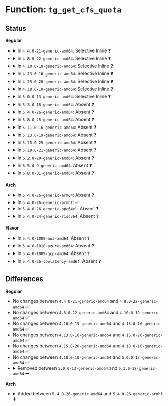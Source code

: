 # Function: <code>tg_get_cfs_quota</code>

## Status
<b>Regular</b>
<ul>
<li>
<details>
<summary>In <code>4.4.0-21-generic-amd64</code>: Selective Inline ❓</summary>

```c
long int tg_get_cfs_quota(struct task_group * tg)
```

```json
{
  "name": "tg_get_cfs_quota",
  "collision_type": "Unique Global",
  "inline_type": "Selective",
  "funcs": [
    {
      "addr": 18446744071579520261,
      "name": "tg_get_cfs_quota",
      "external": true,
      "loc": "kernel/sched/core.c:8380",
      "file": "kernel/sched/core.c",
      "inline": "not declared, inlined",
      "caller_inline": [
        "kernel/sched/core.c:cpu_cfs_quota_read_s64",
        "kernel/sched/core.c:tg_cfs_schedulable_down"
      ],
      "caller_func": []
    }
  ],
  "symbols": [
    {
      "addr": 18446744071579569216,
      "name": "tg_get_cfs_quota",
      "section": ".text",
      "bind": "STB_GLOBAL",
      "size": 48
    }
  ]
}
```
</details>
</li>
<li>
<details>
<summary>In <code>4.8.0-22-generic-amd64</code>: Selective Inline ❓</summary>

```c
long int tg_get_cfs_quota(struct task_group * tg)
```

```json
{
  "name": "tg_get_cfs_quota",
  "collision_type": "Unique Global",
  "inline_type": "Selective",
  "funcs": [
    {
      "addr": 18446744071579534253,
      "name": "tg_get_cfs_quota",
      "external": true,
      "loc": "kernel/sched/core.c:8439",
      "file": "kernel/sched/core.c",
      "inline": "not declared, inlined",
      "caller_inline": [
        "kernel/sched/core.c:tg_cfs_schedulable_down",
        "kernel/sched/core.c:cpu_cfs_quota_read_s64"
      ],
      "caller_func": []
    }
  ],
  "symbols": [
    {
      "addr": 18446744071579580208,
      "name": "tg_get_cfs_quota",
      "section": ".text",
      "bind": "STB_GLOBAL",
      "size": 48
    }
  ]
}
```
</details>
</li>
<li>
<details>
<summary>In <code>4.10.0-19-generic-amd64</code>: Selective Inline ❓</summary>

```c
long int tg_get_cfs_quota(struct task_group * tg)
```

```json
{
  "name": "tg_get_cfs_quota",
  "collision_type": "Unique Global",
  "inline_type": "Selective",
  "funcs": [
    {
      "addr": 18446744071579558541,
      "name": "tg_get_cfs_quota",
      "external": true,
      "loc": "kernel/sched/core.c:8592",
      "file": "kernel/sched/core.c",
      "inline": "not declared, inlined",
      "caller_inline": [
        "kernel/sched/core.c:tg_cfs_schedulable_down",
        "kernel/sched/core.c:cpu_cfs_quota_read_s64"
      ],
      "caller_func": []
    }
  ],
  "symbols": [
    {
      "addr": 18446744071579606384,
      "name": "tg_get_cfs_quota",
      "section": ".text",
      "bind": "STB_GLOBAL",
      "size": 48
    }
  ]
}
```
</details>
</li>
<li>
<details>
<summary>In <code>4.13.0-16-generic-amd64</code>: Selective Inline ❓</summary>

```c
long int tg_get_cfs_quota(struct task_group * tg)
```

```json
{
  "name": "tg_get_cfs_quota",
  "collision_type": "Unique Global",
  "inline_type": "Selective",
  "funcs": [
    {
      "addr": 18446744071579544761,
      "name": "tg_get_cfs_quota",
      "external": true,
      "loc": "kernel/sched/core.c:6445",
      "file": "kernel/sched/core.c",
      "inline": "not declared, inlined",
      "caller_inline": [
        "kernel/sched/core.c:tg_cfs_schedulable_down",
        "kernel/sched/core.c:cpu_cfs_quota_read_s64"
      ],
      "caller_func": []
    }
  ],
  "symbols": [
    {
      "addr": 18446744071579583936,
      "name": "tg_get_cfs_quota",
      "section": ".text",
      "bind": "STB_GLOBAL",
      "size": 48
    }
  ]
}
```
</details>
</li>
<li>
<details>
<summary>In <code>4.15.0-20-generic-amd64</code>: Selective Inline ❓</summary>

```c
long int tg_get_cfs_quota(struct task_group * tg)
```

```json
{
  "name": "tg_get_cfs_quota",
  "collision_type": "Unique Global",
  "inline_type": "Selective",
  "funcs": [
    {
      "addr": 18446744071579580312,
      "name": "tg_get_cfs_quota",
      "external": true,
      "loc": "kernel/sched/core.c:6513",
      "file": "kernel/sched/core.c",
      "inline": "not declared, inlined",
      "caller_inline": [
        "kernel/sched/core.c:cpu_max_show",
        "kernel/sched/core.c:tg_cfs_schedulable_down",
        "kernel/sched/core.c:cpu_cfs_quota_read_s64"
      ],
      "caller_func": []
    }
  ],
  "symbols": [
    {
      "addr": 18446744071579613328,
      "name": "tg_get_cfs_quota",
      "section": ".text",
      "bind": "STB_GLOBAL",
      "size": 48
    }
  ]
}
```
</details>
</li>
<li>
<details>
<summary>In <code>4.18.0-10-generic-amd64</code>: Selective Inline ❓</summary>

```c
long int tg_get_cfs_quota(struct task_group * tg)
```

```json
{
  "name": "tg_get_cfs_quota",
  "collision_type": "Unique Global",
  "inline_type": "Selective",
  "funcs": [
    {
      "addr": 18446744071579609496,
      "name": "tg_get_cfs_quota",
      "external": true,
      "loc": "kernel/sched/core.c:6633",
      "file": "kernel/sched/core.c",
      "inline": "not declared, inlined",
      "caller_inline": [
        "kernel/sched/core.c:cpu_max_show",
        "kernel/sched/core.c:tg_cfs_schedulable_down",
        "kernel/sched/core.c:cpu_cfs_quota_read_s64"
      ],
      "caller_func": []
    }
  ],
  "symbols": [
    {
      "addr": 18446744071579643184,
      "name": "tg_get_cfs_quota",
      "section": ".text",
      "bind": "STB_GLOBAL",
      "size": 48
    }
  ]
}
```
</details>
</li>
<li>
<details>
<summary>In <code>5.0.0-13-generic-amd64</code>: Selective Inline ❓</summary>

```c
long int tg_get_cfs_quota(struct task_group * tg)
```

```json
{
  "name": "tg_get_cfs_quota",
  "collision_type": "Unique Global",
  "inline_type": "Selective",
  "funcs": [
    {
      "addr": 18446744071579646904,
      "name": "tg_get_cfs_quota",
      "external": true,
      "loc": "kernel/sched/core.c:6614",
      "file": "kernel/sched/core.c",
      "inline": "not declared, inlined",
      "caller_inline": [
        "kernel/sched/core.c:cpu_max_show",
        "kernel/sched/core.c:tg_cfs_schedulable_down",
        "kernel/sched/core.c:cpu_cfs_quota_read_s64"
      ],
      "caller_func": []
    }
  ],
  "symbols": [
    {
      "addr": 18446744071579680800,
      "name": "tg_get_cfs_quota",
      "section": ".text",
      "bind": "STB_GLOBAL",
      "size": 48
    }
  ]
}
```
</details>
</li>
<li>
<details>
<summary>In <code>5.3.0-18-generic-amd64</code>: Absent ❓</summary>

```json
{
  "name": "tg_get_cfs_quota",
  "collision_type": "Unique Static",
  "inline_type": "Full",
  "funcs": [
    {
      "addr": 18446744071579671735,
      "name": "tg_get_cfs_quota",
      "external": false,
      "loc": "kernel/sched/core.c:7093",
      "file": "kernel/sched/core.c",
      "inline": "not declared, inlined",
      "caller_inline": [
        "kernel/sched/core.c:cpu_max_show",
        "kernel/sched/core.c:tg_cfs_schedulable_down",
        "kernel/sched/core.c:cpu_cfs_quota_read_s64"
      ],
      "caller_func": []
    }
  ],
  "symbols": []
}
```
</details>
</li>
<li>
<details>
<summary>In <code>5.4.0-26-generic-amd64</code>: Absent ❓</summary>

```json
{
  "name": "tg_get_cfs_quota",
  "collision_type": "Unique Static",
  "inline_type": "Full",
  "funcs": [
    {
      "addr": 18446744071579708759,
      "name": "tg_get_cfs_quota",
      "external": false,
      "loc": "kernel/sched/core.c:7477",
      "file": "kernel/sched/core.c",
      "inline": "not declared, inlined",
      "caller_inline": [
        "kernel/sched/core.c:cpu_max_show",
        "kernel/sched/core.c:tg_cfs_schedulable_down",
        "kernel/sched/core.c:cpu_cfs_quota_read_s64"
      ],
      "caller_func": []
    }
  ],
  "symbols": []
}
```
</details>
</li>
<li>
<details>
<summary>In <code>5.8.0-25-generic-amd64</code>: Absent ❓</summary>

```json
{
  "name": "tg_get_cfs_quota",
  "collision_type": "Unique Static",
  "inline_type": "Full",
  "funcs": [
    {
      "addr": 18446744071579748761,
      "name": "tg_get_cfs_quota",
      "external": false,
      "loc": "kernel/sched/core.c:7721",
      "file": "kernel/sched/core.c",
      "inline": "not declared, inlined",
      "caller_inline": [
        "kernel/sched/core.c:cpu_max_show",
        "kernel/sched/core.c:tg_cfs_schedulable_down",
        "kernel/sched/core.c:cpu_cfs_quota_read_s64"
      ],
      "caller_func": []
    }
  ],
  "symbols": []
}
```
</details>
</li>
<li>
<details>
<summary>In <code>5.11.0-16-generic-amd64</code>: Absent ❓</summary>

```json
{
  "name": "tg_get_cfs_quota",
  "collision_type": "Unique Static",
  "inline_type": "Full",
  "funcs": [
    {
      "addr": 18446744071579734537,
      "name": "tg_get_cfs_quota",
      "external": false,
      "loc": "kernel/sched/core.c:8686",
      "file": "kernel/sched/core.c",
      "inline": "not declared, inlined",
      "caller_inline": [
        "kernel/sched/core.c:cpu_max_show",
        "kernel/sched/core.c:tg_cfs_schedulable_down",
        "kernel/sched/core.c:cpu_cfs_quota_read_s64"
      ],
      "caller_func": []
    }
  ],
  "symbols": []
}
```
</details>
</li>
<li>
<details>
<summary>In <code>5.13.0-19-generic-amd64</code>: Absent ❓</summary>

```json
{
  "name": "tg_get_cfs_quota",
  "collision_type": "Unique Static",
  "inline_type": "Full",
  "funcs": [
    {
      "addr": 18446744071579741081,
      "name": "tg_get_cfs_quota",
      "external": false,
      "loc": "kernel/sched/core.c:9062",
      "file": "kernel/sched/core.c",
      "inline": "not declared, inlined",
      "caller_inline": [
        "kernel/sched/core.c:cpu_max_show",
        "kernel/sched/core.c:tg_cfs_schedulable_down",
        "kernel/sched/core.c:cpu_cfs_quota_read_s64"
      ],
      "caller_func": []
    }
  ],
  "symbols": []
}
```
</details>
</li>
<li>
<details>
<summary>In <code>5.15.0-25-generic-amd64</code>: Absent ❓</summary>

```json
{
  "name": "tg_get_cfs_quota",
  "collision_type": "Unique Static",
  "inline_type": "Full",
  "funcs": [
    {
      "addr": 18446744071579821929,
      "name": "tg_get_cfs_quota",
      "external": false,
      "loc": "kernel/sched/core.c:10307",
      "file": "kernel/sched/core.c",
      "inline": "not declared, inlined",
      "caller_inline": [
        "kernel/sched/core.c:cpu_max_show",
        "kernel/sched/core.c:tg_cfs_schedulable_down",
        "kernel/sched/core.c:cpu_cfs_quota_read_s64"
      ],
      "caller_func": []
    }
  ],
  "symbols": []
}
```
</details>
</li>
<li>
<details>
<summary>In <code>5.19.0-21-generic-amd64</code>: Absent ❓</summary>

```json
{
  "name": "tg_get_cfs_quota",
  "collision_type": "Unique Static",
  "inline_type": "Full",
  "funcs": [
    {
      "addr": 18446744071579938232,
      "name": "tg_get_cfs_quota",
      "external": false,
      "loc": "kernel/sched/core.c:10630",
      "file": "kernel/sched/core.c",
      "inline": "not declared, inlined",
      "caller_inline": [
        "kernel/sched/core.c:cpu_max_show",
        "kernel/sched/core.c:tg_cfs_schedulable_down",
        "kernel/sched/core.c:cpu_cfs_quota_read_s64"
      ],
      "caller_func": []
    }
  ],
  "symbols": []
}
```
</details>
</li>
<li>
<details>
<summary>In <code>6.2.0-20-generic-amd64</code>: Absent ❓</summary>

```json
{
  "name": "tg_get_cfs_quota",
  "collision_type": "Unique Static",
  "inline_type": "Full",
  "funcs": [
    {
      "addr": 18446744071580089304,
      "name": "tg_get_cfs_quota",
      "external": false,
      "loc": "kernel/sched/core.c:10776",
      "file": "kernel/sched/core.c",
      "inline": "not declared, inlined",
      "caller_inline": [
        "kernel/sched/core.c:cpu_max_show",
        "kernel/sched/core.c:tg_cfs_schedulable_down",
        "kernel/sched/core.c:cpu_cfs_quota_read_s64"
      ],
      "caller_func": []
    }
  ],
  "symbols": []
}
```
</details>
</li>
<li>
<details>
<summary>In <code>6.5.0-9-generic-amd64</code>: Absent ❓</summary>

```json
{
  "name": "tg_get_cfs_quota",
  "collision_type": "Unique Static",
  "inline_type": "Full",
  "funcs": [
    {
      "addr": 18446744071580145224,
      "name": "tg_get_cfs_quota",
      "external": false,
      "loc": "kernel/sched/core.c:10936",
      "file": "kernel/sched/core.c",
      "inline": "not declared, inlined",
      "caller_inline": [
        "kernel/sched/core.c:cpu_max_show",
        "kernel/sched/core.c:tg_cfs_schedulable_down",
        "kernel/sched/core.c:cpu_cfs_quota_read_s64"
      ],
      "caller_func": []
    }
  ],
  "symbols": []
}
```
</details>
</li>
<li>
<details>
<summary>In <code>6.8.0-31-generic-amd64</code>: Absent ❓</summary>

```json
{
  "name": "tg_get_cfs_quota",
  "collision_type": "Unique Static",
  "inline_type": "Full",
  "funcs": [
    {
      "addr": 18446744071580190632,
      "name": "tg_get_cfs_quota",
      "external": false,
      "loc": "kernel/sched/core.c:10893",
      "file": "kernel/sched/core.c",
      "inline": "not declared, inlined",
      "caller_inline": [
        "kernel/sched/core.c:cpu_max_show",
        "kernel/sched/core.c:tg_cfs_schedulable_down",
        "kernel/sched/core.c:cpu_cfs_quota_read_s64"
      ],
      "caller_func": []
    }
  ],
  "symbols": []
}
```
</details>
</li>
</ul>
<b>Arch</b>
<ul>
<li>
<details>
<summary>In <code>5.4.0-26-generic-arm64</code>: Absent ❓</summary>

```json
{
  "name": "tg_get_cfs_quota",
  "collision_type": "Unique Static",
  "inline_type": "Full",
  "funcs": [
    {
      "addr": 18446603336490889252,
      "name": "tg_get_cfs_quota",
      "external": false,
      "loc": "kernel/sched/core.c:7477",
      "file": "kernel/sched/core.c",
      "inline": "not declared, inlined",
      "caller_inline": [
        "kernel/sched/core.c:cpu_max_show",
        "kernel/sched/core.c:tg_cfs_schedulable_down",
        "kernel/sched/core.c:cpu_cfs_quota_read_s64"
      ],
      "caller_func": []
    }
  ],
  "symbols": []
}
```
</details>
</li>
<li>
<details>
<summary>In <code>5.4.0-26-generic-armhf</code>: ✅</summary>

```c
long int tg_get_cfs_quota(struct task_group * tg)
```

```json
{
  "name": "tg_get_cfs_quota",
  "collision_type": "Unique Static",
  "inline_type": "No",
  "funcs": [
    {
      "addr": 3224908784,
      "name": "tg_get_cfs_quota",
      "external": false,
      "loc": "kernel/sched/core.c:7477",
      "file": "kernel/sched/core.c",
      "inline": "seen, unknown",
      "caller_inline": [],
      "caller_func": [
        "kernel/sched/core.c:cpu_max_show",
        "kernel/sched/core.c:tg_cfs_schedulable_down",
        "kernel/sched/core.c:cpu_cfs_quota_read_s64"
      ]
    }
  ],
  "symbols": [
    {
      "addr": 3224908784,
      "name": "tg_get_cfs_quota",
      "section": ".text",
      "bind": "STB_LOCAL",
      "size": 128
    }
  ]
}
```
</details>
</li>
<li>
<details>
<summary>In <code>5.4.0-26-generic-ppc64el</code>: Absent ❓</summary>

```json
{
  "name": "tg_get_cfs_quota",
  "collision_type": "Unique Static",
  "inline_type": "Full",
  "funcs": [
    {
      "addr": 13835058055283727952,
      "name": "tg_get_cfs_quota",
      "external": false,
      "loc": "kernel/sched/core.c:7477",
      "file": "kernel/sched/core.c",
      "inline": "not declared, inlined",
      "caller_inline": [
        "kernel/sched/core.c:cpu_max_show",
        "kernel/sched/core.c:tg_cfs_schedulable_down",
        "kernel/sched/core.c:cpu_cfs_quota_read_s64"
      ],
      "caller_func": []
    }
  ],
  "symbols": []
}
```
</details>
</li>
<li>
<details>
<summary>In <code>5.4.0-24-generic-riscv64</code>: Absent ❓</summary>

```json
{
  "name": "tg_get_cfs_quota",
  "collision_type": "Unique Static",
  "inline_type": "Full",
  "funcs": [
    {
      "addr": 18446743936271539538,
      "name": "tg_get_cfs_quota",
      "external": false,
      "loc": "kernel/sched/core.c:7477",
      "file": "kernel/sched/core.c",
      "inline": "not declared, inlined",
      "caller_inline": [
        "kernel/sched/core.c:cpu_max_show",
        "kernel/sched/core.c:tg_cfs_schedulable_down",
        "kernel/sched/core.c:cpu_cfs_quota_read_s64"
      ],
      "caller_func": []
    }
  ],
  "symbols": []
}
```
</details>
</li>
</ul>
<b>Flavor</b>
<ul>
<li>
<details>
<summary>In <code>5.4.0-1009-aws-amd64</code>: Absent ❓</summary>

```json
{
  "name": "tg_get_cfs_quota",
  "collision_type": "Unique Static",
  "inline_type": "Full",
  "funcs": [
    {
      "addr": 18446744071579685079,
      "name": "tg_get_cfs_quota",
      "external": false,
      "loc": "kernel/sched/core.c:7477",
      "file": "kernel/sched/core.c",
      "inline": "not declared, inlined",
      "caller_inline": [
        "kernel/sched/core.c:cpu_max_show",
        "kernel/sched/core.c:tg_cfs_schedulable_down",
        "kernel/sched/core.c:cpu_cfs_quota_read_s64"
      ],
      "caller_func": []
    }
  ],
  "symbols": []
}
```
</details>
</li>
<li>
<details>
<summary>In <code>5.4.0-1010-azure-amd64</code>: Absent ❓</summary>

```json
{
  "name": "tg_get_cfs_quota",
  "collision_type": "Unique Static",
  "inline_type": "Full",
  "funcs": [
    {
      "addr": 18446744071579613399,
      "name": "tg_get_cfs_quota",
      "external": false,
      "loc": "kernel/sched/core.c:7477",
      "file": "kernel/sched/core.c",
      "inline": "not declared, inlined",
      "caller_inline": [
        "kernel/sched/core.c:cpu_max_show",
        "kernel/sched/core.c:tg_cfs_schedulable_down",
        "kernel/sched/core.c:cpu_cfs_quota_read_s64"
      ],
      "caller_func": []
    }
  ],
  "symbols": []
}
```
</details>
</li>
<li>
<details>
<summary>In <code>5.4.0-1009-gcp-amd64</code>: Absent ❓</summary>

```json
{
  "name": "tg_get_cfs_quota",
  "collision_type": "Unique Static",
  "inline_type": "Full",
  "funcs": [
    {
      "addr": 18446744071579682503,
      "name": "tg_get_cfs_quota",
      "external": false,
      "loc": "kernel/sched/core.c:7477",
      "file": "kernel/sched/core.c",
      "inline": "not declared, inlined",
      "caller_inline": [
        "kernel/sched/core.c:cpu_max_show",
        "kernel/sched/core.c:tg_cfs_schedulable_down",
        "kernel/sched/core.c:cpu_cfs_quota_read_s64"
      ],
      "caller_func": []
    }
  ],
  "symbols": []
}
```
</details>
</li>
<li>
<details>
<summary>In <code>5.4.0-26-lowlatency-amd64</code>: Absent ❓</summary>

```json
{
  "name": "tg_get_cfs_quota",
  "collision_type": "Unique Static",
  "inline_type": "Full",
  "funcs": [
    {
      "addr": 18446744071579717287,
      "name": "tg_get_cfs_quota",
      "external": false,
      "loc": "kernel/sched/core.c:7477",
      "file": "kernel/sched/core.c",
      "inline": "not declared, inlined",
      "caller_inline": [
        "kernel/sched/core.c:cpu_max_show",
        "kernel/sched/core.c:tg_cfs_schedulable_down",
        "kernel/sched/core.c:cpu_cfs_quota_read_s64"
      ],
      "caller_func": []
    }
  ],
  "symbols": []
}
```
</details>
</li>
</ul>

## Differences
<b>Regular</b>
<ul>
<li>
No changes between <code>4.4.0-21-generic-amd64</code> and <code>4.8.0-22-generic-amd64</code> ✅
</li>
<li>
No changes between <code>4.8.0-22-generic-amd64</code> and <code>4.10.0-19-generic-amd64</code> ✅
</li>
<li>
No changes between <code>4.10.0-19-generic-amd64</code> and <code>4.13.0-16-generic-amd64</code> ✅
</li>
<li>
No changes between <code>4.13.0-16-generic-amd64</code> and <code>4.15.0-20-generic-amd64</code> ✅
</li>
<li>
No changes between <code>4.15.0-20-generic-amd64</code> and <code>4.18.0-10-generic-amd64</code> ✅
</li>
<li>
No changes between <code>4.18.0-10-generic-amd64</code> and <code>5.0.0-13-generic-amd64</code> ✅
</li>
<li>
<details>
<summary>Removed between <code>5.0.0-13-generic-amd64</code> and <code>5.3.0-18-generic-amd64</code> ➖</summary>

```c
long int tg_get_cfs_quota(struct task_group * tg)
```
</details>
</li>
</ul>
<b>Arch</b>
<ul>
<li>
<details>
<summary>Added between <code>5.4.0-26-generic-amd64</code> and <code>5.4.0-26-generic-armhf</code> ➕</summary>

```c
long int tg_get_cfs_quota(struct task_group * tg)
```
</details>
</li>
</ul>
